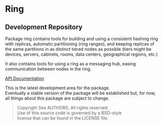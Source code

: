 # Ring
## Development Repository

Package ring contains tools for building and using a consistent hashing ring
with replicas, automatic partitioning (ring ranges), and keeping replicas of
the same partitions in as distinct tiered nodes as possible (tiers might be
devices, servers, cabinets, rooms, data centers, geographical regions, etc.)

It also contains tools for using a ring as a messaging hub, easing
communication between nodes in the ring.

[API Documentation](http://godoc.org/github.com/gholt/ring)

This is the latest development area for the package.  
Eventually a stable version of the package will be established but, for now,
all things about this package are subject to change.

> Copyright See AUTHORS. All rights reserved.  
> Use of this source code is governed by a BSD-style  
> license that can be found in the LICENSE file.
